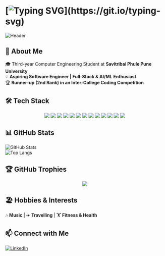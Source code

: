 # [![Typing SVG](https://readme-typing-svg.herokuapp.com?font=Fira+Code&size=18&pause=1000&color=F74C00&width=500&lines=Hey+there!+👋;I'm+Ganesh+Kambli!;Aspiring+Software+Engineer;Passionate+about+AI%2FML+and+Development!)](https://git.io/typing-svg)  

![Header](https://cdn.dribbble.com/users/1162077/screenshots/3848914/programmer.gif)  

## 🚀 About Me  
🎓 Third-year Computer Engineering Student at **Savitribai Phule Pune University**  
💡 **Aspiring Software Engineer | Full-Stack & AI/ML Enthusiast**  
🏆 **Runner-up (2nd Rank) in an Inter-College Coding Competition**  

## 🛠️ Tech Stack  

<p align="center">  
  <img src="https://img.shields.io/badge/Python-3776AB?style=for-the-badge&logo=python&logoColor=white"/>  
  <img src="https://img.shields.io/badge/Java-007396?style=for-the-badge&logo=java&logoColor=white"/>  
  <img src="https://img.shields.io/badge/SQL-CC2927?style=for-the-badge&logo=microsoft-sql-server&logoColor=white"/>  
  <img src="https://img.shields.io/badge/HTML-E34F26?style=for-the-badge&logo=html5&logoColor=white"/>  
  <img src="https://img.shields.io/badge/CSS-1572B6?style=for-the-badge&logo=css3&logoColor=white"/>  
  <img src="https://img.shields.io/badge/JavaScript-F7DF1E?style=for-the-badge&logo=javascript&logoColor=black"/>  
  <img src="https://img.shields.io/badge/Flask-000000?style=for-the-badge&logo=flask&logoColor=white"/>
  <img src="https://img.shields.io/badge/Flask-000000?style=for-the-badge&logo=flask&logoColor=white"/>
  <img src="https://img.shields.io/badge/React-20232A?style=for-the-badge&logo=react&logoColor=61DAFB"/>
  <img src="https://img.shields.io/badge/MySQL-4479A1?style=for-the-badge&logo=mysql&logoColor=white"/>
  <img src="https://img.shields.io/badge/GitHub%20Actions-2088FF?style=for-the-badge&logo=github-actions&logoColor=white"/>
  <img src="https://img.shields.io/badge/Pandas-150458?style=for-the-badge&logo=pandas&logoColor=white"/>
  <img src="https://img.shields.io/badge/VS%20Code-007ACC?style=for-the-badge&logo=visual-studio-code&logoColor=white"/>
</p>
 

## 📊 GitHub Stats  
![GitHub Stats](https://github-readme-stats.vercel.app/api?username=Ganesh-403&show_icons=true&theme=radical&hide=stars,contribs)  
![Top Langs](https://github-readme-stats.vercel.app/api/top-langs/?username=Ganesh-403&layout=compact&theme=radical)  

## 🏆 GitHub Trophies  
<p align="center">  
  <img src="https://github-profile-trophy.vercel.app/?username=Ganesh-403&theme=darkhub&margin-w=15&margin-h=15&no-bg=true&no-frame=true" />  
</p>


## 🏖️ Hobbies & Interests  
<span>🎶 **Music**</span> | <span>✈️ **Travelling**</span> | <span>🏋️ **Fitness & Health**</span>
 

## 📫 Connect with Me  
[![LinkedIn](https://img.shields.io/badge/LinkedIn-blue?style=flat&logo=linkedin)](https://www.linkedin.com/in/ganesh-kambli-404-error)  

